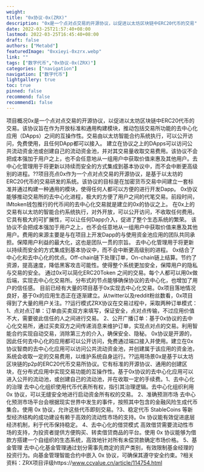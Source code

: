 ```yaml
---
weight: 
title: "0x协议-0x(ZRX)"
description: "0x是一个点对点交易的开源协议，以促进以太坊区块链中ERC20代币的交易"
date: 2022-03-25T21:57:40+08:00
lastmod: 2022-03-25T16:45:40+08:00
draft: false
authors: ["Metabd"]
featuredImage: "0xxieyi-0xzrx.webp"
link: ""
tags: ["数字代币","0x协议-0x(ZRX)"]
categories: ["navigation"]
navigation: ["数字代币"]
lightgallery: true
toc: true
pinned: false
recommend: false
recommend1: false
---
```

项目概况0x是一个点对点交易的开源协议，以促进以太坊区块链中ERC20代币的交易。该协议旨在作为开放标准和通用构建模块，推动包括交易所功能的去中心化应用（DApps）之间的互操作性。交易由以太坊智能合约系统执行，可以公开访问，免费使用，且任何DApp都可以接入。 建立在协议之上的DApps可以访问公共流动资金池或创建自己的流动资金池，并对其交易量收取交易费用。该协议不会把成本强加于用户之上，也不会任意地从一组用户中获取价值来惠及其他用户。去中心化管理用于将更新以持续而安全的方式集成到基本协议中，而不会中断更高级别的进程。??项目亮点0x作为一个点对点交易的开源协议，是基于以太坊的ERC20代币的交易研发的系统。该协议的目标是在加密货币交易中间建立一套标准并通过构建一种通用的模块，使得任何人都可以方便的进行开发Dapp。
0x协议能够推动交易所的去中心化进程，极大的方便了用户之间的代笔交易。前段时间，IMtoken钱包推行的代币间的去中心化交易就是建立的0x的协议之上。
在0x上的交易有以太坊的智能合约系统执行，对外开放，可以公开访问，不收取任何费用。它具有极大的可扩展性，可以让任何Dapp介入，促进了整个生态系统的繁荣。
该协议不会把成本强加于用户之上，也不会任意地从一组用户中获取价值来惠及其他用户。费用的来源主要是与在项目上开发Dapp的与使用资金池应用的团队共同承担。保障用户利益的最大化，这也是团队一贯的宗旨。
去中心化管理用于将更新以持续而安全的方式集成到基本协议中，而不会中断更高级别的进程。
0x结合了中心化和去中心化的优点。Off-chain链下处理订单，On-chain链上结算。节约了资源，提高速度，降低黑客攻击可能性。使得整个系统更加安全，保障用户的隐私与交易的安全。
通过0x可以简化ERC20Token 之间的交易。每个人都可以用0x做后端，实现去中心化交易所。分布式的节点能够确保协议的去中心化，也增加了用户的信任感。
目前已经有大量的项目基于0x实现去中心化交易。0x项目落地情况良好，基于0x的应用生态正在逐渐建立。从twitter以及reddit粉丝数看，0x项目得到了大量的用户关注。??运行模式ZRX协议在交易过程中，采取两种订单模式：
1、点对点订单：订单由买卖双方来填写，保证安全，点对点传输，不过应用价值不大，需要彼此信任的人之间进行交易。
2、公开广播订单：基于0x协议的去中心化交易所，通过买卖双方之间传递消息来维护订单，实现点对点的交易。利用智能合约实现自动交易，消除第三方的介入，确保安全、隐秘。
0x协议是开源的，因此任何去中心化的应用都可以公开访问，免费通过端口接入并使用。建立在0x协议智商的去中心化应用可以访问公共流动资金池，并创建属于该应用的资金池，系统会收取一定的交易费用，以维护系统自身运行。??运用场景0x是基于以太坊区块链的p2p的ERC20代币交易所协议。它有标准的开源协议、通用的创建区块，在分布式应用中实现交易功能的互操作性。基于0x协议的去中心化应用可以进入公开的流动池，或创建自己的流动池，并在收取一定的手续费。1、去中心化的治理
去中心化组织使用代币代表所有权，指引其治理逻辑。去中心化组织利用 0x 协议，可以无缝安全地进行启动资金所有权的交易。
2、准确预测市场
去中心化预测市场平台会根据现实世界中发生的事件，按照其中包含的金融风险生成代币集合。使用 0x 协议，允许这些代币即刻交易。?3、稳定代币
StableCoins 等新型经济结构的成功建设有赖于高效的流动性市场的支持。0x 协议能有效促进底层经济机制，利于代币保持稳定。
4、去中心化的借贷模式
高效借贷需要流动性市场的支持，为投资者提供方便购买、转卖借贷商品的平台。使用 0x 协议能够为借款方搭建一个自组织的生态系统，高效地针对所有未偿贷款确定市场价格。
5、基金管理
去中心化基金管理通过划分需事先商定的资产类别，有效限制基金经理的投资行为。向基金管理智能合约中嵌入 0x 协议，可确保其遵守安全约束。?相关资料：ZRX项目评级https://www.ccvalue.cn/article/114754.html
